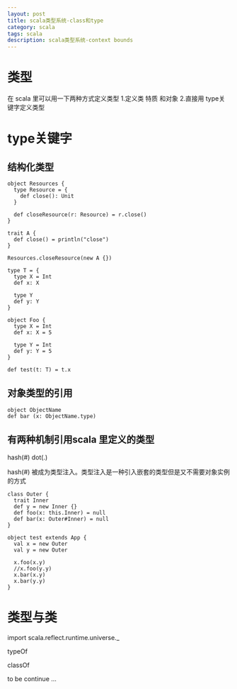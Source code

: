 ```yaml
---
layout: post
title: scala类型系统-class和type
category: scala
tags: scala
description: scala类型系统-context bounds
---
```

# 类型
在 scala 里可以用一下两种方式定义类型
1.定义类 特质 和对象
2.直接用 type关键字定义类型

# type关键字
## 结构化类型

```
object Resources {
  type Resource = {
    def close(): Unit
  }

  def closeResource(r: Resource) = r.close()
}

trait A {
  def close() = println("close")
}

Resources.closeResource(new A {})

type T = {
  type X = Int
  def x: X
  
  type Y
  def y: Y
}

object Foo {
  type X = Int 
  def x: X = 5
  
  type Y = Int
  def y: Y = 5
}

def test(t: T) = t.x
```


## 对象类型的引用

```
object ObjectName
def bar (x: ObjectName.type)
```

## 有两种机制引用scala 里定义的类型
hash(#) dot(.)

hash(#) 被成为类型注入。类型注入是一种引入嵌套的类型但是又不需要对象实例的方式

```
class Outer {
  trait Inner
  def y = new Inner {}
  def foo(x: this.Inner) = null
  def bar(x: Outer#Inner) = null
}

object test extends App {
  val x = new Outer
  val y = new Outer

  x.foo(x.y)
  //x.foo(y.y)
  x.bar(x.y)
  x.bar(y.y)
}
```

# 类型与类

import scala.reflect.runtime.universe._

typeOf

classOf

to be continue ...